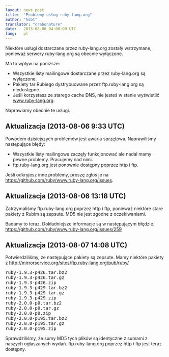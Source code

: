 ```yaml
---
layout: news_post
title:  "Problemy usług ruby-lang.org"
author: "hsbt"
translator: "crabonature"
date:   2013-08-06 04:00:00 UTC
lang:   pl
---
```


Niektóre usługi dostarczane przez ruby-lang.org zostały wstrzymane,
ponieważ serwery ruby-lang.org są obecnie wyłączone.

Ma to wpływ na poniższe:

 * Wszystkie listy mailingowe dostarczane przez ruby-lang.org są wyłączone.
 * Pakiety tar Rubiego dystrybuowane przez ftp.ruby-lang.org są niedostępne.
 * Jeśli korzystasz ze starego cache DNS, nie jesteś w stanie wyświetlić www.ruby-lang.org.

Naprawiamy obecnie te usługi.

## Aktualizacja (2013-08-06 9:33 UTC)

Powodem dzisiejszych problemów jest awaria sprzętowa.
Naprawiliśmy następujące błędy:

 * Wszystkie listy mailingowe zaczęły funkcjonować ale nadal mamy pewne problemy. Pracujemy nad nimi.
 * ftp.ruby-lang.org jest ponownie dostępny poprzez http i ftp.

Jeśli odkryjesz inne problemy, proszę zgłoś je na
https://github.com/ruby/www.ruby-lang.org/issues.

## Aktualizacja (2013-08-06 13:18 UTC)

Zatrzymaliśmy ftp.ruby-lang.org poprzez http i ftp, ponieważ niektóre stare pakiety z Rubim są zepsute.
MD5 nie jest zgodne z oczekiwaniami.

Badamy to teraz. Dokładniejsze informacje są w następującym błędzie.
https://github.com/ruby/www.ruby-lang.org/issues/259

## Aktualizacja (2013-08-07 14:08 UTC)

Potwierdziliśmy, że następujące pakiety są zepsute. Mamy niektóre pakiety z
http://mirrorservice.org/sites/ftp.ruby-lang.org/pub/ruby/
<pre>
ruby-1.9.3-p426.tar.bz2
ruby-1.9.3-p426.tar.gz
ruby-1.9.3-p426.zip
ruby-1.9.3-p429.tar.bz2
ruby-1.9.3-p429.tar.gz
ruby-1.9.3-p429.zip
ruby-2.0.0-p0.tar.bz2
ruby-2.0.0-p0.tar.gz
ruby-2.0.0-p0.zip
ruby-2.0.0-p195.tar.bz2
ruby-2.0.0-p195.tar.gz
ruby-2.0.0-p195.zip
</pre>

Sprawdziliśmy, że sumy MD5 tych plików są identyczne z sumami z naszych ogłaszanych wydań.
ftp.ruby-lang.org poprzez http i ftp jest teraz dostępny.

